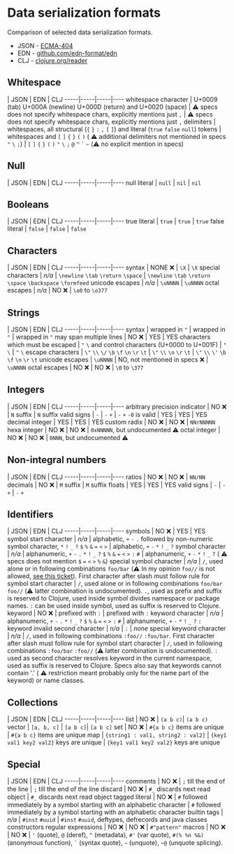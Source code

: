 # Data serialization formats

Comparison of selected data serialization formats.
* JSON - [ECMA-404](http://www.ecma-international.org/publications/files/ECMA-ST/ECMA-404.pdf)
* EDN - [github.com/edn-format/edn](https://github.com/edn-format/edn)
* CLJ - [clojure.org/reader](http://clojure.org/reader)

## Whitespace

 | JSON | EDN | CLJ
-----|-----|-----|----
whitespace character | U+0009 (tab) U+000A (newline) U+000D (return) and U+0020 (space) | :warning: specs does not specify whitespace chars, explicitly mentions just `,` | :warning: specs does not specify whitespace chars, explicitly mentions just `,`
delimiters | whitespaces, all structural (`{` `}` `:` `,` `[` `]`) and literal (`true` `false` `null`) tokens | whitespaces and `[` `]` `{` `}` `(` `)` ( :warning: additional delimiters not mentioned in specs `"` `\` `;`) | `[` `]` `{` `}` `(` `)` `"` `\` `;` `@` `^` `` ` `` `~` (:warning: no explicit mention in specs)

## Null

 | JSON | EDN | CLJ
-----|-----|-----|----
null literal | `null` | `nil` | `nil`

## Booleans

 | JSON | EDN | CLJ
-----|-----|-----|----
true literal | `true` | `true` | `true`
false literal | `false` | `false` | `false`

## Characters

 | JSON | EDN | CLJ
-----|-----|-----|----
syntax | NONE :x: | `\X` | `\X`
special characters | *n/a* | `\newline` `\tab` `\return` `\space` | `\newline` `\tab` `\return` `\space` `\backspace` `\formfeed` 
unicode escapes | *n/a* | `\uNNNN` | `\uNNNN`
octal escapes | *n/a* | NO :x: | `\o0` to `\o377`

## Strings

 | JSON | EDN | CLJ
-----|-----|-----|----
syntax | wrapped in `"` | wrapped in `"` | wrapped in `"` 
may span multiple lines | NO :x: | YES | YES
characters which must be escaped | `"` `\` and control characters (U+0000 to U+001F) | `"` `\` | `"` `\`
escape characters | `\"` `\\` `\/` `\b` `\f` `\n` `\r` `\t` | `\"` `\\` `\n` `\r` `\t` | `\"` `\\` `\'` `\b` `\f` `\n` `\r` `\t` 
unicode escapes | `\uNNNN` | NO, not mentioned in specs :x: | `\uNNNN`
octal escapes | NO :x: | NO :x: | `\0` to `\377`

## Integers

 | JSON | EDN | CLJ
-----|-----|-----|----
arbitrary precision indicator | NO :x: | `N` suffix | `N` suffix
valid signs | `-` | `-` `+` |  `-` `+`
`-0` is valid | YES | YES | YES
decimal integer | YES | YES | YES
custom radix | NO :x: | NO :x: | `NNrNNNNN`
hexa integer | NO :x: | NO :x: | `0xNNNNN`, but undocumented :warning:
octal integer | NO :x: | NO :x: | `0NNN`, but undocumented :warning:

## Non-integral numbers

 | JSON | EDN | CLJ
-----|-----|-----|----
ratios | NO :x: | NO :x: | `NN/NN`
decimals | NO :x: | `M` suffix | `M` suffix 
floats | YES | YES | YES
valid signs | `-` | `-` `+` |  `-` `+`

## Identifiers

 | JSON | EDN | CLJ
-----|-----|-----|----
symbols | NO :x: | YES | YES
symbol start character | *n/a* | alphabetic, `+` `-` `.` followed by non-numeric symbol character, `*` `!` `_` `?` `$` `%` `&` `=` `<` `>` | alphabetic, `+` `-` `*` `!` `_` `?`
symbol character | *n/a* | alphanumeric, `+` `-` `.` `*` `!` `_` `?` `$` `%` `&` `=` `<` `>` `:` `#` | alphanumeric,  `+` `-` `*` `!` `_` `?` ( :warning: specs does not mention `$` `=` `<` `>` `%` `&`)
special symbol character  | *n/a* | `/`, used alone or in following combinations `foo/bar` (:warning: In my opinion `foo//` is not allowed, [see this ticket](https://github.com/edn-format/edn/issues/51)). First character after slash must follow rule for symbol start character | `/`, used alone or in following combinations `foo/bar` `foo//` (:warning: latter combination is undocumented). `.`, used as prefix and suffix is reserved to Clojure, used inside symbol divides namespace or package names. `:` can be used inside symbol, used as suffix is reserved to Clojure.
keyword | NO :x: | prefixed with `:` | prefixed with `:`
keyword character | *n/a* | alphanumeric, `+` `-` `.` `*` `!` `_` `?` `$` `%` `&` `=` `<` `>` `:` `#` | alphanumeric,  `+` `-` `*` `!` `_` `?` `:`
keyword invalid second character | *n/a* | `:` | *none*
special keyword character  | *n/a* | `/`, used in following combinations `:foo//` `:foo/bar`. First character after slash must follow rule for symbol start character | `/`, used in following combinations `:foo/bar` `:foo//` (:warning: latter combination is undocumented). `:` used as second character resolves keyword in the current namespace, used as suffix is reserved to Clojure. Specs also say that keywords cannot contain '.' ( :warning: restriction meant probably only for the name part of the keyword) or name classes.

## Collections

 | JSON | EDN | CLJ
-----|-----|-----|----
list | NO :x: | `(a b c)`| `(a b c)`
vector | `[a, b, c]` | `[a b c]`| `[a b c]`
set | NO :x: | `#{a b c}` items are unique | `#{a b c}` items are unique 
map | `{string1 : val1, string2 : val2]` | `{key1 val1 key2 val2}` keys are unique | `{key1 val1 key2 val2}` keys are unique

## Special
 | JSON | EDN | CLJ
-----|-----|-----|----
comments | NO :x: | `;` till the end of the line | `;` till the end of the line
discard | NO :x: | `#_` discards next read object | `#_` discards next read object
tagged literal | NO :x: | `#` followed immediately by a symbol starting with an alphabetic character | `#` followed immediately by a symbol starting with an alphabetic character
builtin tags | *n/a* | `#inst` `#uuid` |  `#inst` `#uuid`, deftypes, defrecords and java classes constructors
regular expressions | NO :x: | NO :x: | `#"pattern"`
macros | NO :x: | NO :x: | `'` (quote), `@` (deref), `^` (metadata), `#'` (var quote), `#(% %n %&)` (anonymous function), `` ` `` (syntax quote), `~` (unquote), `~@` (unquote splicing).

